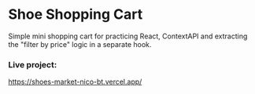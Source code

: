 # Shoe Shopping Cart

Simple mini shopping cart for practicing React, ContextAPI and extracting the "filter by price" logic in a separate hook.

### Live project:
https://shoes-market-nico-bt.vercel.app/
